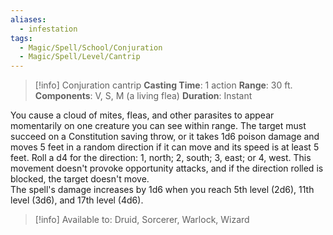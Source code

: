 ```yaml
---
aliases:
  - infestation
tags:
  - Magic/Spell/School/Conjuration
  - Magic/Spell/Level/Cantrip
---
```

>[!info]
>Conjuration cantrip
>**Casting Time**: 1 action
>**Range**: 30 ft.
>**Components**: V, S, M (a living flea)
>**Duration**: Instant

You cause a cloud of mites, fleas, and other parasites to appear momentarily on one creature you can see within range. The target must succeed on a Constitution saving throw, or it takes 1d6 poison damage and moves 5 feet in a random direction if it can move and its speed is at least 5 feet. Roll a d4 for the direction: 1, north; 2, south; 3, east; or 4, west. This movement doesn't provoke opportunity attacks, and if the direction rolled is blocked, the target doesn't move.<br>
The spell's damage increases by 1d6 when you reach 5th level (2d6), 11th level (3d6), and 17th level (4d6).<br>
>[!info] Available to:
>Druid, Sorcerer, Warlock, Wizard